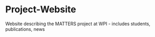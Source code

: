 # Project-Website
Website describing the MATTERS project at WPI - includes students, publications, news
